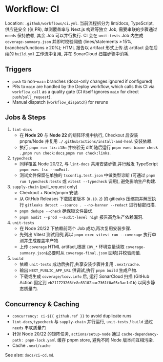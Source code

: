 # Workflow: CI

Location: `.github/workflows/ci.yml`. 当前流程拆分为 lint/docs, TypeScript, 供应链安全 (仅 PR), 单测覆盖率与 Next.js 构建等独立 Job, 需要串联的步骤通过 `needs` 保持依赖, 其余 Job 可以并行执行.
CI 会在 `unit-tests` Job 内生成 `coverage-summary.json` 并即时校验阈值 (lines/statements ≥ 15%, branches/functions ≥ 20%); HTML 报告以 artifact 形式上传.该 artifact 会在后续的 `build.yml` 工作流中复用, 并在 SonarCloud 扫描步骤中消耗.

## Triggers
- `push` to non-`main` branches (docs-only changes ignored if configured)
- PRs to `main` are handled by the Deploy workflow, which calls this CI via `workflow_call` as a quality gate (CI itself ignores `main` for direct `push`/`pull_request`).
- Manual dispatch (`workflow_dispatch`) for reruns

## Jobs & Steps
1. `lint-docs`
   - 在 **Node 20** 与 **Node 22** 的矩阵环境中执行, Checkout 后安装 pnpm/Node 并复用 `./.github/actions/install-and-heal` 安装依赖.
   - 执行 `pnpm run fix:i18n` 并校验无 diff,随后运行 `pnpm exec biome check .`,`pnpm run check:docs`,`pnpm run check:links`.
2. `typecheck`
   - 同样覆盖 Node 20/22, 与 `lint-docs` 共用安装步骤,并行触发 TypeScript `pnpm exec tsc --noEmit`.
   - 测试文件保留在单独的 `tsconfig.test.json` 中做类型诊断 (可通过 `pnpm run typecheck:tests` 或 `vitest --typecheck` 调用), 避免影响生产构建.
3. `supply-chain` (pull_request only)
   - Checkout + Node/pnpm 安装.
   - 从 GitHub Releases 下载固定版本 (`8.18.2`) 的 gitleaks 压缩包并解压执行 `gitleaks detect --source . --no-banner --redact` 进行秘密扫描.
   - `pnpm dedupe --check` 确保锁文件最优.
   - `pnpm audit --prod --audit-level high` 报告高危生产依赖漏洞.
4. `unit-tests`
   - 在 Node 20/22 下依赖前两个 Job 成功,再次复用安装步骤.
   - 先列出 Vitest 测试用例,再以 `pnpm exec vitest run --coverage` 执行单测并生成覆盖率产物.
   - 上传 `coverage` HTML artifact,根据 `COV_*` 环境变量读取 `coverage-summary.json`(必要时从 `coverage-final.json` 回填)并校验阈值.
5. `build`
   - 依赖 `unit-tests` 成功后执行,共享安装步骤并复用 `.next/cache`.
   - 输出 `NEXT_PUBLIC_APP_URL` 供调试,执行 `pnpm build` 生成产物.
   - 下载或生成 `coverage/lcov.info` 后, 运行 SonarCloud 扫描 (GitHub Action 固定到 `eb211723266fe8e83102bac7361f0a05c3ac1d1b`) 以同步静态质量门.

## Concurrency & Caching
- `concurrency: ci-${{ github.ref }}` to avoid duplicate runs
- `lint-docs`,`typecheck` 与 `supply-chain` 并行运行, `unit-tests` / `build` 通过 `needs` 串联质量门
- 针对 Node 20/22 的矩阵任务, `actions/setup-node` 通过 `cache-dependency-path: pnpm-lock.yaml` 缓存 pnpm store, 避免不同 Node 版本间互相污染.
- Cache `.next/cache`

See also: `docs/ci-cd.md`.
